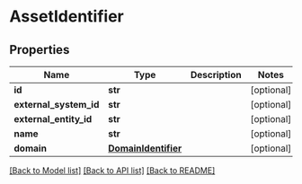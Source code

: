 # AssetIdentifier

## Properties
Name | Type | Description | Notes
------------ | ------------- | ------------- | -------------
**id** | **str** |  | [optional] 
**external_system_id** | **str** |  | [optional] 
**external_entity_id** | **str** |  | [optional] 
**name** | **str** |  | [optional] 
**domain** | [**DomainIdentifier**](DomainIdentifier.md) |  | [optional] 

[[Back to Model list]](../README.md#documentation-for-models) [[Back to API list]](../README.md#documentation-for-api-endpoints) [[Back to README]](../README.md)


